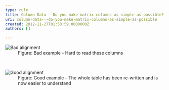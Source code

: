 ```yaml
---
type: rule
title: Column Data - Do you make matrix columns as simple as possible?
uri: column-data---do-you-make-matrix-columns-as-simple-as-possible
created: 2012-11-27T01:53:59.0000000Z
authors: []

---
```


 <dl class="badImage"><dt><img src="http&#58;//www.ssw.com.au/ssw/Standards/Rules/Images/bad-matrixcol.jpg" alt="Bad alignment"></dt>
<dd>Figure&#58; Bad example - Hard to read these columns</dd></dl>   ​<dl class="goodImage"><dt><img src="http&#58;//www.ssw.com.au/ssw/Standards/Rules/Images/good-matrixcol.jpg" alt="Good alignment"></dt>
<dd>Figure&#58; Good example - The whole table has been re-written and is now easier to understand</dd></dl>
